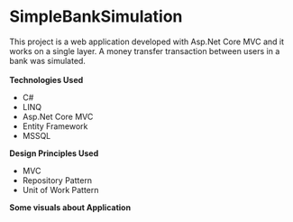 # SimpleBankSimulation
This project is a web application developed with Asp.Net Core MVC and it works on a single layer. A money transfer transaction between users in a bank was simulated.<br />
<br />
<b>Technologies Used</b>
 * C#
 * LINQ
 * Asp.Net Core MVC 
 * Entity Framework 
 * MSSQL

<b>Design Principles Used</b><br>
 * MVC
 * Repository Pattern
 * Unit of Work Pattern

<b>Some visuals about Application</b><br>
